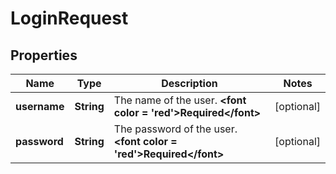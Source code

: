 
# LoginRequest

## Properties
Name | Type | Description | Notes
------------ | ------------- | ------------- | -------------
**username** | **String** | The name of the user. **&lt;font color &#x3D; &#39;red&#39;&gt;Required&lt;/font&gt;** |  [optional]
**password** | **String** | The password of the user. **&lt;font color &#x3D; &#39;red&#39;&gt;Required&lt;/font&gt;** |  [optional]



